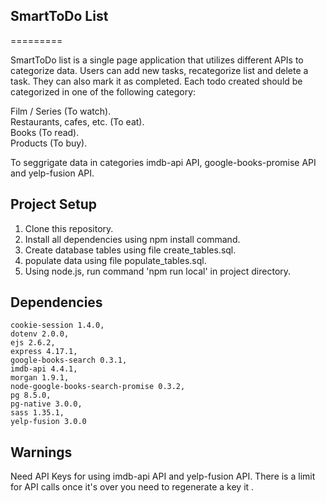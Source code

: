 ## SmartToDo List

=========

SmartToDo list is a single page application that utilizes different APIs to categorize data. Users can add new tasks, recategorize list and delete a task. They can also mark it as completed.
Each todo created should be categorized in one of the following category:

Film / Series (To watch).  
Restaurants, cafes, etc. (To eat).  
Books (To read).  
Products (To buy).  

To seggrigate data in categories imdb-api API, google-books-promise API and yelp-fusion API.
## Project Setup

1. Clone this repository.  
2. Install all dependencies using npm install command.  
3. Create database tables using file create_tables.sql.  
4. populate data using file populate_tables.sql.  
5. Using node.js, run command 'npm run local' in project directory.  
## Dependencies

    cookie-session 1.4.0,
    dotenv 2.0.0,
    ejs 2.6.2,
    express 4.17.1,
    google-books-search 0.3.1,
    imdb-api 4.4.1,
    morgan 1.9.1,
    node-google-books-search-promise 0.3.2,
    pg 8.5.0,
    pg-native 3.0.0,
    sass 1.35.1,
    yelp-fusion 3.0.0

## Warnings
Need API Keys for using imdb-api API and yelp-fusion API.
There is a limit for API calls once it's over you need to regenerate a key it .

